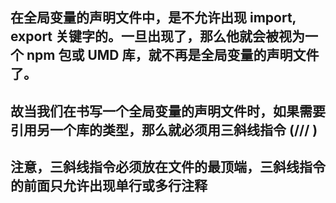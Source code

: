 ## 在全局变量的声明文件中，是不允许出现 import, export 关键字的。一旦出现了，那么他就会被视为一个 npm 包或 UMD 库，就不再是全局变量的声明文件了。
## 故当我们在书写一个全局变量的声明文件时，如果需要引用另一个库的类型，那么就必须用三斜线指令 (/// <reference types="node" />)
## 注意，三斜线指令必须放在文件的最顶端，三斜线指令的前面只允许出现单行或多行注释